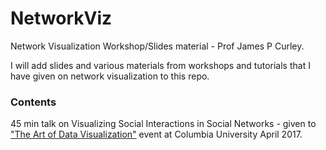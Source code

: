 # NetworkViz

Network Visualization Workshop/Slides material - Prof James P Curley.

I will add slides and various materials from  workshops and tutorials that I have given on network visualization to this repo.  


### Contents

45 min talk on Visualizing Social Interactions in Social Networks - given to ["The Art of Data Visualization"](http://library.columbia.edu/news/events/art-or-knowledge.html) event at Columbia University April 2017.
